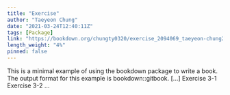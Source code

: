 ```yaml
---
title: "Exercise"
author: "Taeyeon Chung"
date: "2021-03-24T12:40:11Z"
tags: [Package]
link: "https://bookdown.org/chungty0320/exercise_2094069_taeyeon-chung2/"
length_weight: "4%"
pinned: false
---
```


This is a minimal example of using the bookdown package to write a book. The output format for this example is bookdown::gitbook. [...] Exercise 3-1 Exercise 3-2  ...
